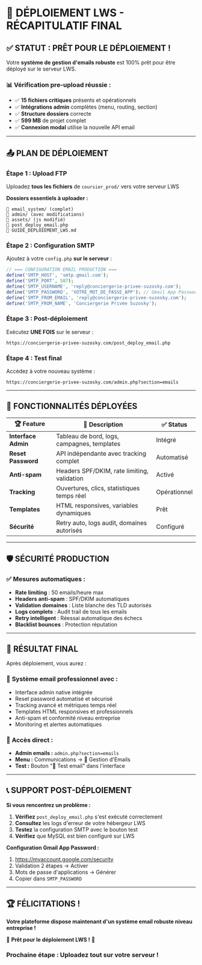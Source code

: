 # 🚀 DÉPLOIEMENT LWS - RÉCAPITULATIF FINAL

## ✅ STATUT : PRÊT POUR LE DÉPLOIEMENT !

Votre **système de gestion d'emails robuste** est 100% prêt pour être déployé sur le serveur LWS.

### 📊 Vérification pre-upload réussie :
- ✅ **15 fichiers critiques** présents et opérationnels
- ✅ **Intégrations admin** complètes (menu, routing, section)  
- ✅ **Structure dossiers** correcte
- ✅ **599 MB** de projet complet
- ✅ **Connexion modal** utilise la nouvelle API email

---

## 📤 PLAN DE DÉPLOIEMENT

### **Étape 1 : Upload FTP**
Uploadez **tous les fichiers** de `coursier_prod/` vers votre serveur LWS

**Dossiers essentiels à uploader :**
```
📁 email_system/ (complet)
📁 admin/ (avec modifications)
📁 assets/ (js modifié)
📄 post_deploy_email.php
📄 GUIDE_DEPLOIEMENT_LWS.md
```

### **Étape 2 : Configuration SMTP**
Ajoutez à votre `config.php` **sur le serveur** :

```php
// === CONFIGURATION EMAIL PRODUCTION ===
define('SMTP_HOST', 'smtp.gmail.com');
define('SMTP_PORT', 587);  
define('SMTP_USERNAME', 'reply@conciergerie-privee-suzosky.com');
define('SMTP_PASSWORD', 'VOTRE_MOT_DE_PASSE_APP'); // Gmail App Password
define('SMTP_FROM_EMAIL', 'reply@conciergerie-privee-suzosky.com');
define('SMTP_FROM_NAME', 'Conciergerie Privée Suzosky');
```

### **Étape 3 : Post-déploiement**
Exécutez **UNE FOIS** sur le serveur :
```
https://conciergerie-privee-suzosky.com/post_deploy_email.php
```

### **Étape 4 : Test final**
Accédez à votre nouveau système :
```
https://conciergerie-privee-suzosky.com/admin.php?section=emails
```

---

## 🎯 FONCTIONNALITÉS DÉPLOYÉES

| 🏆 **Feature** | 📧 **Description** | ✅ **Status** |
|---|---|---|
| **Interface Admin** | Tableau de bord, logs, campagnes, templates | Intégré |
| **Reset Password** | API indépendante avec tracking complet | Automatisé |
| **Anti-spam** | Headers SPF/DKIM, rate limiting, validation | Activé |
| **Tracking** | Ouvertures, clics, statistiques temps réel | Opérationnel |
| **Templates** | HTML responsives, variables dynamiques | Prêt |
| **Sécurité** | Retry auto, logs audit, domaines autorisés | Configuré |

---

## 🛡️ SÉCURITÉ PRODUCTION

### ✅ Mesures automatiques :
- **Rate limiting** : 50 emails/heure max
- **Headers anti-spam** : SPF/DKIM automatiques  
- **Validation domaines** : Liste blanche des TLD autorisés
- **Logs complets** : Audit trail de tous les emails
- **Retry intelligent** : Réessai automatique des échecs
- **Blacklist bounces** : Protection réputation

---

## 🎊 RÉSULTAT FINAL

Après déploiement, vous aurez :

### 📧 **Système email professionnel** avec :
- Interface admin native intégrée
- Reset password automatisé et sécurisé
- Tracking avancé et métriques temps réel
- Templates HTML responsives et professionnels
- Anti-spam et conformité niveau entreprise
- Monitoring et alertes automatiques

### 🎯 **Accès direct :**
- **Admin emails :** `admin.php?section=emails`
- **Menu :** Communications → 📧 Gestion d'Emails
- **Test :** Bouton "🧪 Test email" dans l'interface

---

## 📞 SUPPORT POST-DÉPLOIEMENT

**Si vous rencontrez un problème :**

1. **Vérifiez** `post_deploy_email.php` s'est exécuté correctement
2. **Consultez** les logs d'erreur de votre hébergeur LWS  
3. **Testez** la configuration SMTP avec le bouton test
4. **Vérifiez** que MySQL est bien configuré sur LWS

**Configuration Gmail App Password :**
1. https://myaccount.google.com/security
2. Validation 2 étapes → Activer
3. Mots de passe d'applications → Générer  
4. Copier dans `SMTP_PASSWORD`

---

## 🏆 FÉLICITATIONS !

**Votre plateforme dispose maintenant d'un système email robuste niveau entreprise !**

🚀 **Prêt pour le déploiement LWS !** 🚀

### **Prochaine étape : Uploadez tout sur votre serveur !**